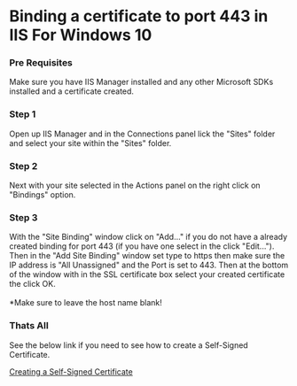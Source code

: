 # Binding a certificate to port 443 in IIS For Windows 10

### Pre Requisites
Make sure you have IIS Manager installed and any other Microsoft SDKs installed and a certificate created.

### Step 1
Open up IIS Manager and in the Connections panel lick the "Sites" folder and select your site within the "Sites" folder. 

### Step 2
Next with your site selected in the Actions panel on the right click on "Bindings" option.

### Step 3
With the "Site Binding" window click on "Add..." if you do not have a already created binding for port 443 (if you have one select in the click "Edit..."). Then in the "Add Site Binding" window set type to https then make sure the IP address is "All Unassigned" and the Port is set to 443. Then at the bottom of the window with in the SSL certificate box select your created certificate the click OK. \
\
*Make sure to leave the host name blank!

### Thats All
See the below link if you need to see how to create a Self-Signed Certificate.

[Creating a Self-Signed Certificate](https://github.com/Jacksmitch/TechnicalTaskLog/blob/main/Techdocs/SelfSignedCertificateISS.md)
